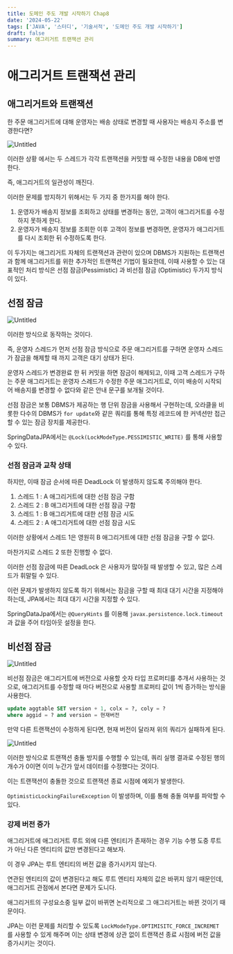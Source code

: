 ```yaml
---
title: 도메인 주도 개발 시작하기 Chap8
date: '2024-05-22'
tags: ['JAVA', '스터디', '기술서적', '도메인 주도 개발 시작하기']
draft: false
summary: 애그리거트 트랜잭션 관리
---
```

# 애그리거트 트랜잭션 관리

## 애그리거트와 트랜잭션

한 주문 애그리거트에 대해 운영자는 배송 상태로 변경할 때 사용자는 배송지 주소를 변경한다면?

![Untitled](/static/images/DDD/81.png)

이러한 상황 에서는 두 스레드가 각각 트랜잭션을 커밋할 때 수정한 내용을 DB에 반영한다.

즉, 애그리거트의 일관성이 깨진다.

이러한 문제를 방지하기 위해서는 두 가지 중 한가지를 해야 한다.

1. 운영자가 배송지 정보를 조회하고 상태를 변경하는 동안, 고객이 애그리거트를 수정하지 못하게 한다.
2. 운영자가 배송지 정보를 조회한 이후 고객이 정보를 변경하면, 운영자가 애그리거트를 다시 조회한 뒤 수정하도록 한다.

이 두가지는 애그리거트 자체의 트랜잭션과 관련이 있으며 DBMS가 지원하는 트랜잭션과 함께 애그리거트를 위한 추가적인 트랜잭션 기법이 필요한데, 이때 사용할 수 있는 대표적인 처리 방식은 선점 잠금(Pessimistic) 과 비선점 잠금 (Optimistic) 두가지 방식이 있다.

## 선점 잠금

![Untitled](/static/images/DDD/82.png)

이러한 방식으로 동작하는 것이다.

즉, 운영자 스레드가 먼저 선점 잠금 방식으로 주문 애그리거트를 구하면 운영자 스레드가 잠금을 해제할 때 까지 고객은 대기 상태가 된다.

운영자 스레드가 변경완료 한 뒤 커밋을 하면 잠금이 해제되고, 이때 고객 스레드가 구하는 주문 애그리거트는 운영자 스레드가 수정한 주문 애그리거트로, 이미 배송이 시작되어 배송지를 변경할 수 없다와 같은 안내 문구를 보개될 것이다.

선점 잠금은 보통 DBMS가 제공하는 행 단위 잠금을 사용해서 구현하는데, 오라클을 비롯한 다수의 DBMS가 `for update`와 같은 쿼리를 통해 특정 레코드에 한 커넥션만 접근할 수 있는 잠금 장치를 제공한다.

SpringDataJPA에서는 `@Lock(LockModeType.PESSIMISTIC_WRITE)` 를 통해 사용할 수 있다.

### 선점 잠금과 교착 상태

하지만, 이때 잠금 순서에 따른 DeadLock 이 발생하지 않도록 주의해야 한다.

1. 스레드 1 : A 애그리거트에 대한 선점 잠금 구함
2. 스레드 2 : B 애그리거트에 대한 선점 잠금 구함
3. 스레드 1 : B 애그리거트에 대한 선점 잠금 시도
4. 스레드 2 : A 애그리거트에 대한 선점 잠금 시도

이러한 상황에서 스레드 1은 영원히 B 애그리거트에 대한 선점 잠금을 구할 수 없다.

마찬가지로 스레드 2 또한 진행할 수 없다.

이러한 선점 잠금에 따른 DeadLock 은 사용자가 많아질 때 발생할 수 있고, 많은 스레드가 휘말릴 수 있다.

이런 문제가 발생하지 않도록 하기 위해서는 잠금을 구할 때 최대 대기 시간을 지정해야 하는데, JPA에서는 최대 대기 시간을 지정할 수 있다.

SpringDataJpa에서는 `@QueryHints` 를 이용해 `javax.persistence.lock.timeout` 과 값을 주어 타임아웃 설정을 한다.

## 비선점 잠금

![Untitled](/static/images/DDD/83.png)

비선점 잠금은 애그리거트에 버전으로 사용할 숫자 타입 프로퍼티를 추개서 사용하는 것으로, 애그리거트를 수정할 때 마다 버전으로 사용할 프로퍼티 값이 1씩 증가하는 방식을 사용한다.

```sql
update aggtable SET version + 1, colx = ?, coly = ?
where aggid = ? and version = 현재버전
```

만약 다른 트랜잭션이 수정하게 된다면, 현재 버전이 달라져 위의 쿼리가 실패하게 된다.

![Untitled](/static/images/DDD/84.png)

이러한 방식으로 트랜잭션 충돌 방지를 수행할 수 있는데, 쿼리 실행 결과로 수정된 행의 개수가 0이면 이미 누간가 앞서 데이터를 수정했다는 것이다.

이는 트랜잭션이 충돌한 것으로 트랜잭션 종료 시점에 예외가 발생한다.

`OptimisticLockingFailureException` 이 발생하며, 이를 통해 충돌 여부를 파악할 수 있다.

### 강제 버전 증가

애그리거트에 애그리거트 루트 외에 다른 엔티티가 존재하는 경우 기능 수행 도중 루트가 아닌 다른 엔티티의 값만 변경된다고 해보자.

이 경우 JPA는 루트 엔티티의 버전 값을 증가시키지 않는다.

연관된 엔티티의 값이 변경된다고 해도 루트 엔티티 자체의 값은 바뀌지 않기 때문인데, 애그리거트 관점에서 본다면 문제가 도니다.

애그리거트의 구성요소중 일부 값이 바뀌면 논리적으로 그 애그리거트는 바뀐 것이기 때문이다.

JPA는 이런 문제를 처리할 수 있도록 `LockModeType.OPTIMISITC_FORCE_INCREMET` 를 사용할 수 있게 해주며 이는 상태 변경에 상관 없이 트랜잭션 종료 시점에 버전 값을 증가시키는 것이다.